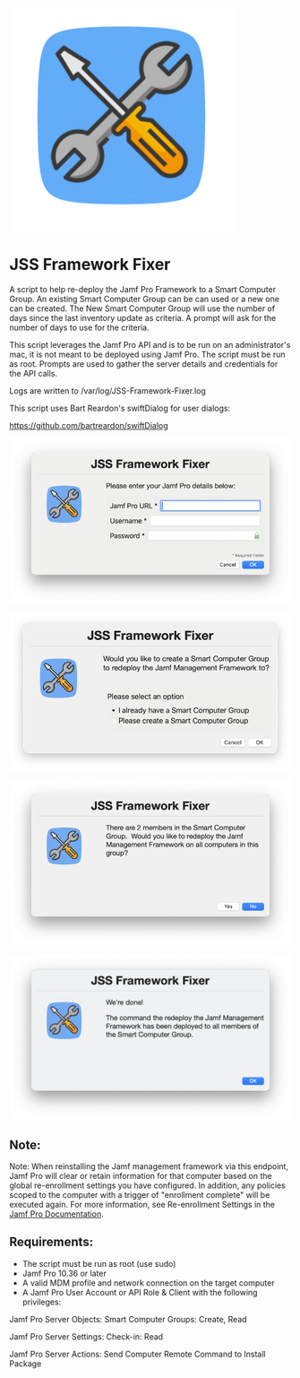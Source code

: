 ![alt text](https://github.com/Sdelsaz/JSS-Framework-Fixer/blob/main/images/icon1.png?raw=true)

# JSS Framework Fixer

A script to help re-deploy the Jamf Pro Framework to a Smart Computer Group. An existing Smart Computer Group can be can used or a new one can be created.  The New Smart Computer Group will use the number of days since the last inventory update as criteria. A prompt will ask for the number of days to use for the criteria. 

This script leverages the Jamf Pro API and is to be run on an administrator's mac, it is not meant to be deployed using Jamf Pro.  The script must be run as root. Prompts are used to gather the server details and credentials for the API calls.

Logs are written to /var/log/JSS-Framework-Fixer.log

This script uses Bart Reardon's swiftDialog for user dialogs:

https://github.com/bartreardon/swiftDialog

![alt text](https://github.com/Sdelsaz/JSS-Framework-Fixer/blob/main/images/1.png?raw=true)

![alt text](https://github.com/Sdelsaz/JSS-Framework-Fixer/blob/main/images/3.png?raw=true)

![alt text](https://github.com/Sdelsaz/JSS-Framework-Fixer/blob/main/images/5.png?raw=true)

![alt text](https://github.com/Sdelsaz/JSS-Framework-Fixer/blob/main/images/6.png?raw=true)


## Note:

Note: When reinstalling the Jamf management framework via this endpoint, Jamf Pro will clear or retain information for that computer based on the global re-enrollment settings you have configured. In addition, any policies scoped to the computer with a trigger of "enrollment complete" will be executed again. For more information, see Re-enrollment Settings in the [Jamf Pro Documentation](https://learn.jamf.com/en-US/bundle/jamf-pro-documentation-current/page/Re-enrollment_Settings.html).


## Requirements:

- The script must be run as root (use sudo)
- Jamf Pro 10.36 or later
- A valid MDM profile and network connection on the target computer
- A Jamf Pro User Account or API Role & Client with the following privileges:

Jamf Pro Server Objects:
Smart Computer Groups: Create, Read

Jamf Pro Server Settings:
Check-in: Read

Jamf Pro Server Actions:
Send Computer Remote Command to Install Package

